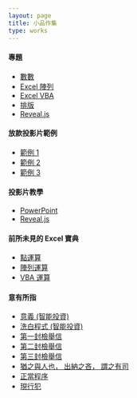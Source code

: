 ```yaml
---
layout: page
title: 小品作集
type: works
---
```


#### 專題

- <a target="_blank" href="https://doltegg.github.io/egg/demonstration/work/math.pdf">數數</a>
- <a target="_blank" href="https://doltegg.github.io/egg/demonstration/work/excel.pdf">Excel 陣列</a>
- <a target="_blank" href="https://doltegg.github.io/egg/demonstration/work/vba.pdf">Excel VBA</a>
- <a target="_blank" href="https://doltegg.github.io/egg/demonstration/work/typesetting.pdf">排版</a>
- <a target="_blank" href="https://doltegg.github.io/egg/demonstration.html#/">Reveal.js</a>

#### 放款投影片範例

- <a target="_blank" href="https://doltegg.github.io/egg/demonstration/work/loan.pdf">範例 1</a>
- <a target="_blank" href="https://doltegg.github.io/egg/demonstration/work/loan2.pdf">範例 2</a>
- <a target="_blank" href="https://doltegg.github.io/egg/demonstration/work/loan3.pdf">範例 3</a>

#### 投影片教學

- <a target="_blank" href="article/ppt.pdf">PowerPoint</a>
- <a target="_blank" href="https://doltegg.github.io/egg/demonstration.html#/">Reveal.js</a>

#### 前所未見的 Excel 寶典

- <a target="_blank" href="article/excel_fn.pdf">點運算</a>
- <a target="_blank" href="article/excel_arr.pdf">陣列運算</a>
- <a target="_blank" href="article/excel_vba.pdf">VBA 運算</a>

#### 意有所指

- <a target="_blank" href="article/robo.pdf">意義 (智能投資)</a>
- <a target="_blank" href="article/robo2.pdf">洗白程式 (智能投資)</a>
- <a target="_blank" href="">第一封檢舉信</a>
- <a target="_blank" href="">第二封檢舉信</a>
- <a target="_blank" href="">第三封檢舉信</a>
- <a target="_blank" href="">猶之與人也， 出納之吝， 謂之有司</a>
- <a target="_blank" href="article/due.pdf">正當程序</a>
- <a target="_blank" href="article/crime.pdf">現行犯</a>

<!--Building...-->
